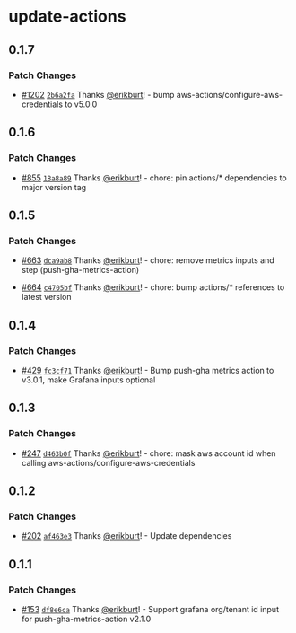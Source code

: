 # update-actions

## 0.1.7

### Patch Changes

- [#1202](https://github.com/smartcontractkit/.github/pull/1202)
  [`2b6a2fa`](https://github.com/smartcontractkit/.github/commit/2b6a2fa519ea0a54ec96ecf90f18f8c69366dcda)
  Thanks [@erikburt](https://github.com/erikburt)! - bump
  aws-actions/configure-aws-credentials to v5.0.0

## 0.1.6

### Patch Changes

- [#855](https://github.com/smartcontractkit/.github/pull/855)
  [`18a8a89`](https://github.com/smartcontractkit/.github/commit/18a8a89b23006355003b705d55acaf329c384d94)
  Thanks [@erikburt](https://github.com/erikburt)! - chore: pin actions/\*
  dependencies to major version tag

## 0.1.5

### Patch Changes

- [#663](https://github.com/smartcontractkit/.github/pull/663)
  [`dca9ab8`](https://github.com/smartcontractkit/.github/commit/dca9ab89d734e82738b8aa52bd25d09b205ec6ee)
  Thanks [@erikburt](https://github.com/erikburt)! - chore: remove metrics
  inputs and step (push-gha-metrics-action)

- [#664](https://github.com/smartcontractkit/.github/pull/664)
  [`c4705bf`](https://github.com/smartcontractkit/.github/commit/c4705bfdbf6c8e57c080d82a3c4f013aa96a2dfb)
  Thanks [@erikburt](https://github.com/erikburt)! - chore: bump actions/\*
  references to latest version

## 0.1.4

### Patch Changes

- [#429](https://github.com/smartcontractkit/.github/pull/429)
  [`fc3cf71`](https://github.com/smartcontractkit/.github/commit/fc3cf71f41e6bcdedf28f9d04058343bb66206d5)
  Thanks [@erikburt](https://github.com/erikburt)! - Bump push-gha metrics
  action to v3.0.1, make Grafana inputs optional

## 0.1.3

### Patch Changes

- [#247](https://github.com/smartcontractkit/.github/pull/247)
  [`d463b0f`](https://github.com/smartcontractkit/.github/commit/d463b0fec6024b2a0eb7502e2fa5917bd1c6c15e)
  Thanks [@erikburt](https://github.com/erikburt)! - chore: mask aws account id
  when calling aws-actions/configure-aws-credentials

## 0.1.2

### Patch Changes

- [#202](https://github.com/smartcontractkit/.github/pull/202)
  [`af463e3`](https://github.com/smartcontractkit/.github/commit/af463e3a584be3b85ae85e7a48f288a2098275cd)
  Thanks [@erikburt](https://github.com/erikburt)! - Update dependencies

## 0.1.1

### Patch Changes

- [#153](https://github.com/smartcontractkit/.github/pull/153)
  [`df8e6ca`](https://github.com/smartcontractkit/.github/commit/df8e6cab6b0aa2f152575d5f7aade5e712a53b86)
  Thanks [@erikburt](https://github.com/erikburt)! - Support grafana org/tenant
  id input for push-gha-metrics-action v2.1.0
